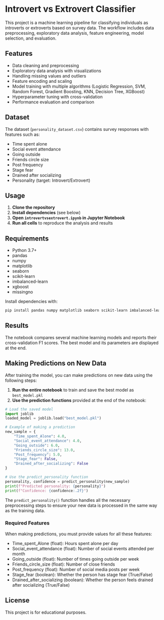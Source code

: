 # Introvert vs Extrovert Classifier

This project is a machine learning pipeline for classifying individuals as introverts or extroverts based on survey data. The workflow includes data preprocessing, exploratory data analysis, feature engineering, model selection, and evaluation.

## Features
- Data cleaning and preprocessing
- Exploratory data analysis with visualizations
- Handling missing values and outliers
- Feature encoding and scaling
- Model training with multiple algorithms (Logistic Regression, SVM, Random Forest, Gradient Boosting, KNN, Decision Tree, XGBoost)
- Hyperparameter tuning with cross-validation
- Performance evaluation and comparison

## Dataset
The dataset (`personality_dataset.csv`) contains survey responses with features such as:
- Time spent alone
- Social event attendance
- Going outside
- Friends circle size
- Post frequency
- Stage fear
- Drained after socializing
- Personality (target: Introvert/Extrovert)

## Usage
1. **Clone the repository**
2. **Install dependencies** (see below)
3. **Open `introvertvsextrovert.ipynb` in Jupyter Notebook**
4. **Run all cells** to reproduce the analysis and results

## Requirements
- Python 3.7+
- pandas
- numpy
- matplotlib
- seaborn
- scikit-learn
- imbalanced-learn
- xgboost
- missingno

Install dependencies with:
```bash
pip install pandas numpy matplotlib seaborn scikit-learn imbalanced-learn xgboost missingno
```

## Results
The notebook compares several machine learning models and reports their cross-validation F1 scores. The best model and its parameters are displayed at the end.

## Making Predictions on New Data
After training the model, you can make predictions on new data using the following steps:

1. **Run the entire notebook** to train and save the best model as `best_model.pkl`
2. **Use the prediction functions** provided at the end of the notebook:

```python
# Load the saved model
import joblib
loaded_model = joblib.load("best_model.pkl")

# Example of making a prediction
new_sample = {
    "Time_spent_Alone": 4.0,
    "Social_event_attendance": 4.0,
    "Going_outside": 6.0,
    "Friends_circle_size": 13.0,
    "Post_frequency": 5.0,
    "Stage_fear": False,
    "Drained_after_socializing": False
}

# Use the predict_personality function
personality, confidence = predict_personality(new_sample)
print(f"Predicted personality: {personality}")
print(f"Confidence: {confidence:.2f}")
```

The `predict_personality()` function handles all the necessary preprocessing steps to ensure your new data is processed in the same way as the training data.

### Required Features
When making predictions, you must provide values for all these features:
- Time_spent_Alone (float): Hours spent alone per day
- Social_event_attendance (float): Number of social events attended per month
- Going_outside (float): Number of times going outside per week
- Friends_circle_size (float): Number of close friends
- Post_frequency (float): Number of social media posts per week
- Stage_fear (boolean): Whether the person has stage fear (True/False)
- Drained_after_socializing (boolean): Whether the person feels drained after socializing (True/False)

## License
This project is for educational purposes.
